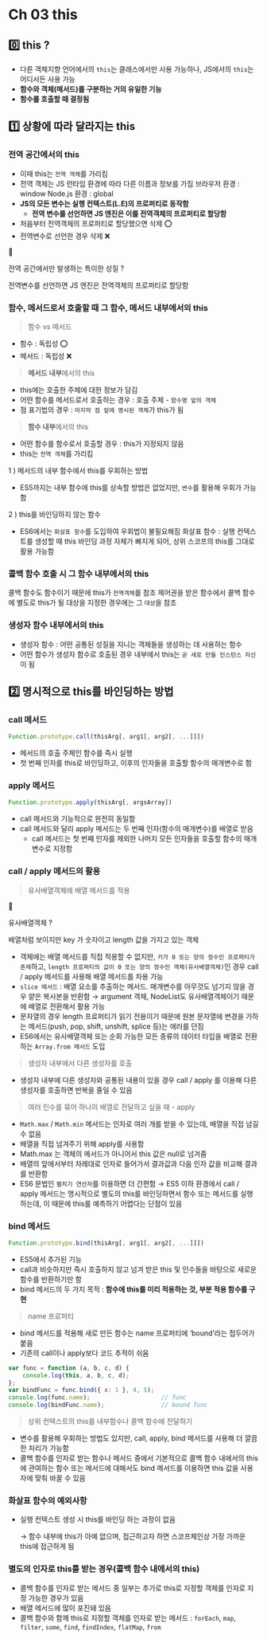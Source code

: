 # Ch 03 this

## 0️⃣ this ?

- 다른 객체지향 언어에서의 `this`는 클래스에서만 사용 가능하나, JS에서의 `this`는 어디서든 사용 가능
- **함수와 객체(메서드)를 구분하는 거의 유일한 기능**
- **함수를 호출할 때 결정됨**

## 1️⃣ 상황에 따라 달라지는 this

### 전역 공간에서의 this

- 이때 this는 `전역 객체`를 가리킴
- 전역 객체는 JS 런타임 환경에 따라 다른 이름과 정보를 가짐
브라우저 환경 : window
Node.js 환경 : global
- **JS의 모든 변수는 실행 컨텍스트(L.E)의 프로퍼티로 동작함**
    - **전역 변수를 선언하면 JS 엔진은 이를 전역객체의 프로퍼티로 할당함**
- 처음부터 전역객체의 프로퍼티로 할당했으면 삭제 ⭕️
- 전역변수로 선언한 경우 삭제 ❌

<aside>
🤔

전역 공간에서만 발생하는 특이한 성질 ?

전역변수를 선언하면 JS 엔진은 전역객체의 프로퍼티로 할당함

</aside>

### 함수, 메서드로서 호출할 때 그 함수, 메서드 내부에서의 this

> 함수 vs 메서드
> 
- 함수 : 독립성 ⭕
- 메서드 : 독립성 ❌

> **메서드 내부**에서의 this
> 
- this에는 호출한 주체에 대한 정보가 담김
- 어떤 함수를 메서드로서 호출하는 경우 : 호출 주체 - `함수명 앞의 객체`
- 점 표기법의 경우 : `마지막 점 앞에 명시된 객체`가 this가 됨

> **함수 내부**에서의 this
> 
- 어떤 함수를 함수로서 호출할 경우 : this가 지정되지 않음
- this는 `전역 객체`를 가리킴

1 ) 메서드의 내부 함수에서 this를 우회하는 방법

- ES5까지는 내부 함수에 this를 상속할 방법은 없었지만, `변수`를 활용해 우회가 가능함

2 ) this를 바인딩하지 않는 함수

- ES6에서는 `화살표 함수`를 도입하여 우회법이 불필요해짐
화살표 함수 : 실행 컨텍스트를 생성할 때 this 바인딩 과정 자체가 빠지게 되어, 상위 스코프의 this를 그대로 활용 가능함

### 콜백 함수 호출 시 그 함수 내부에서의 this

콜백 함수도 함수이기 때문에 this가 `전역객체`를 참조
제어권을 받은 함수에서 콜백 함수에 별도로 this가 될 대상을 지정한 경우에는 그 `대상`을 참조

### 생성자 함수 내부에서의 this

- 생성자 함수 : 어떤 공통된 성질을 지니는 객체들을 생성하는 데 사용하는 함수
- 어떤 함수가 생성자 함수로 호출된 경우 내부에서 this는 `곧 새로 만들 인스턴스 자신`이 됨

## 2️⃣ 명시적으로 this를 바인딩하는 방법

### call 메서드

```jsx
Function.prototype.call(thisArg[, arg1[, arg2[, ...]]])
```

- 메서드의 호출 주체인 함수를 즉시 실행
- 첫 번째 인자를 this로 바인딩하고, 이후의 인자들을 호출할 함수의 매개변수로 함

### apply 메서드

```jsx
Function.prototype.apply(thisArg[, argsArray])
```

- call 메서드와 기능적으로 완전히 동일함
- call 메서드와 달리 apply 메서드는 두 번째 인자(함수의 매개변수)를 배열로 받음
    - call 메서드는 첫 번째 인자를 제외한 나머지 모든 인자들을 호출할 함수의 매개변수로 지정함

### call / apply 메서드의 활용

> 유사배열객체에 배열 메서드를 적용
> 

<aside>
🤔

유사배열객체 ?

배열처럼 보이지만 key 가 숫자이고 length 값을 가지고 있는 객체

</aside>

- 객체에는 배열 메서드를 직접 적용할 수 없지만,
`키가 0 또는 양의 정수인 프로퍼티가 존재`하고, `length 프로퍼티의 값이 0 또는 양의 정수인 객체(유사배열객체)`인 경우 call / apply 메서드를 사용해 배열 메서드를 차용 가능
- `slice 메서드` : 배열 요소를 추출하는 메서드. 매개변수를 아무것도 넘기지 않을 경우 얕은 복사본을 반환함
→ argument 객체, NodeList도 유사배열객체이기 때문에 배열로 전환해서 활용 가능
- 문자열의 경우 length 프로퍼티가 읽기 전용이기 때문에 원본 문자열에 변경을 가하는 메서드(push, pop, shift, unshift, splice 등)는 에러를 던짐
- ES6에서는 유사배열객체 또는 순회 가능한 모든 종류의 데이터 타입을 배열로 전환하는 `Array.from 메서드` 도입

> 생성자 내부에서 다른 생성자를 호출
> 
- 생성자 내부에 다른 생성자와 공통된 내용이 있을 경우 call / apply 를 이용해 다른 생성자를 호출하면 반복을 줄일 수 있음

> 여러 인수를 묶어 하나의 배열로 전달하고 싶을 때 - apply
> 
- `Math.max` / `Math.min` 메서드는 인자로 여러 개를 받을 수 있는데, 배열을 직접 넘길 수 없음
- 배열을 직접 넘겨주기 위해 apply를 사용함
- Math.max 는 객체의 메서드가 아니어서 this 값은 null로 넘겨줌
- 배열의 앞에서부터 차례대로 인자로 들어가서 결과값과 다음 인자 값을 비교해 결과를 반환함
- ES6 문법인 `펼치기 연산자`를 이용하면 더 간편함
→ ES5 이하 환경에서 call / apply 메서드는 명시적으로 별도의 this를 바인딩하면서 함수 또는 메서드를 실행하는데, 이 때문에 this를 예측하기 어렵다는 단점이 있음

### bind 메서드

```jsx
Function.prototype.bind(thisArg[, arg1[, arg2[, ...]]])
```

- ES5에서 추가된 기능
- call과 비슷하지만 즉시 호출하지 않고 넘겨 받은 this 및 인수들을 바탕으로 새로운 함수를 반환하기만 함
- bind 메서드의 두 가지 목적 : **함수에 this를 미리 적용하는 것, 부분 적용 함수를 구현**

> name 프로퍼티
> 
- bind 메서드를 적용해 새로 만든 함수는 name 프로퍼티에 ‘bound’라는 접두어가 붙음
- 기존의 call이나 apply보다 코드 추적이 쉬움

```jsx
var func = function (a, b, c, d) {
	console.log(this, a, b, c, d);
};
var bindFunc = func.bind({ x: 1 }, 4, 5);
console.log(func.name);                    // func
console.log(bindFunc.name);                // bound func
```

> 상위 컨텍스트의 this를 내부함수나 콜백 함수에 전달하기
> 
- 변수를 활용해 우회하는 방법도 있지만, call, apply, bind 메서드를 사용해 더 깔끔한 처리가 가능함
- 콜백 함수를 인자로 받는 함수나 메서드 중에서 기본적으로 콜백 함수 내에서의 this에 관여하는 함수 또는 메서드에 대해서도 bind 메서드를 이용하면 this 값을 사용자에 맞춰 바꿀 수 있음

### 화살표 함수의 예외사항

- 실행 컨텍스트 생성 시 this를 바인딩 하는 과정이 없음
    
    → 함수 내부에 this가 아예 없으며, 접근하고자 하면 스코프체인상 가장 가까운 this에 접근하게 됨
    

### 별도의 인자로 this를 받는 경우(콜백 함수 내에서의 this)

- 콜백 함수를 인자로 받는 메서드 중 일부는 추가로 this로 지정할 객체를 인자로 지정 가능한 경우가 있음
- 배열 메서드에 많이 포진돼 있음
- 콜백 함수와 함께 this로 지정할 객체를 인자로 받는 메서드 :
`forEach`, `map`, `filter`, `some`, `find`, `findIndex`, `flatMap`, `from`